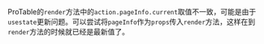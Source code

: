 ProTable的`render`方法中的`action.pageInfo.current`取值不一致，可能是由于`usestate`更新问题。可以尝试将`pageInfo`作为`props`传入`render`方法，这样在到`render`方法的时候就已经是最新值了。
